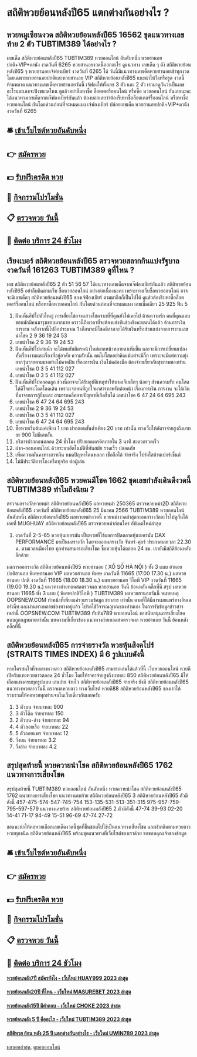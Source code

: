 # สถิติหวยย้อนหลังปี65 แตกต่างกันอย่างไร ?
## หวยหมูเซียนงวด สถิติหวยย้อนหลังปี65 16562 ชุดแนวทางเลขท้าย 2 ตัว TUBTIM389 ได้อย่างไร ?
เลขเด็ด สถิติหวยย้อนหลังปี65 TUBTIM389 หวยออนไลน์ อันดับหนึ่ง หวยฮานอยปกติ+VIP+ดานัง งวดวันที่ 6265
หวยฮานอยงวดนี้ออกอะไร ดูแนวทาง เลขเด็ด ๆ ดัง สถิติหวยย้อนหลังปี65 ๆ หวยฮานอยเจ้ฟองเบียร์ งวดวันที่ 6265 ได้ วันนี้มีแนวทางเลขเด็ดหวยฮานอยเข้าทุกงวด โดยเฉพาะหวยฮานอยปกติและหวยฮานอย VIP สถิติหวยย้อนหลังปี65 แนะนำให้วิ่งหรือรูด งวดนี้ห้ามพลาด แนวทางเลขเด็ดหวยฮานอยวันนี้ เจ้ฟองให้ทั้งเลข 3 ตัว และ 2 ตัว เรามาดูกันว่าเป็นเลขอะไรและเลขจะปังขนาดไหน ดูแล้วอย่าลืมหาซื้อ ล็อตเตอรี่ออนไลน์ หรือซื้อ หวยออนไลน์ กันเลยนะคะ
ได้แนวทางเลขเด็ดจากเจ๊ฟองเบียร์กันแล้ว ต้องบอกเลยว่าต้องรีบหาซื้อล็อตเตอร์รี่ออนไลน์ หรือหาซื้อหวยออนไลน์ กันโดยด่วนก่อนที่จะหมดแผง
เจ้ฟองเบียร์ ปล่อยเลขเด็ด หวยฮานอยปกติ+VIP+ดานัง งวดวันที่ 6265

## 🛎 [เข้าเว็บไซต์หวยอันดับหนึ่ง](https://bit.ly/3BG5bNw)
## 👉 [สมัครหวย](https://bit.ly/3BG5bNw)
## 💵 [รับฟรีเครดิต หวย](https://bit.ly/3C3mvgS)
## 👑 [กิจกรรมโปรโมชั่น](https://bit.ly/3C3mvgS)
## 📋 [ตรวจหวย วันนี้](https://bit.ly/3C3mvgS)
## 📱 [ติดต่อ บริการ 24 ชัวโมง](https://bit.ly/3C3mvgS)

## เรียงเบอร์ สถิติหวยย้อนหลังปี65 ตรวจหวยสลากกินแบ่งรัฐบาล งวดวันที่ 161263 TUBTIM389 ดูที่ไหน ?
เลข สถิติหวยย้อนหลังปี65 2 ตัว 51 56 57
ได้แนวทางเลขเด็ดจากเจ๊ฟองเบียร์กันแล้ว สถิติหวยย้อนหลังปี65 อย่าลืมติดตามเว็บ ซื้อหวยออนไลน์ อย่างต่อเนื่องนะคะ เพราะทางเว็บซื้อหวยออนไลน์ อาจจะมีเลขเด็ดๆ สถิติหวยย้อนหลังปี65 ของเจ้ฟ้องเบียร์ ตามมาอีกก็เป็นไปได้ ดูแล้วต้องรีบหาซื้อล็อตเตอร์รี่ออนไลน์ หรือหาซื้อหวยออนไลน์ กันโดยด่วนก่อนที่จะหมดแผง
เลขเม็ดเดียว 25 925
ฟัน 5
1. ฝันเห็นฮิปโปตัวใหญ่ การเสี่ยงโชคจงแสวงโชคจากที่ที่คุณยังไม่เคยไป ด้านความรัก คนที่คุณแอบชอบมักมีคนมารุมชอบมากมาย คราวนี้ถึงเวลาที่จะต้องแข่งขันช่วงชิงคะแนนได้แล้ว ด้านการเงิน การงาน หลังจากนี้ไปอีกประมาณ 1 เดือนจะมีโชคมีลาภจะได้รับเงินหรือส่วนแบ่งจากการงานเลขนำโชค 2 9 36 19 24 53
2. เลขนำโชค 2 9 36 19 24 53
3. ฝันเห็นฮิปโปเล่นน้ำ จะได้พบกับมิตรหน้าใหม่มากหน้าหลายตาเพิ่มขึ้น และจะมีการเปลี่ยนแปลงทั้งเรื่องงานและเรื่องที่อยู่อาศัย ความรักนั้น คนไม่โสดอย่าคิดแม้แต่จะมีกิ๊ก เพราะจะมีแต่ความยุ่งยากวุ่นวายตามมาอย่างไม่คาดฝัน เรื่องการเงิน เงินไม่คล่องมือ ต้องจ่ายเกี่ยวกับสุขภาพของท่านเลขนำโชค 0 3 5 41 112 027
4. เลขนำโชค 0 3 5 41 112 027
5. ฝันเห็นฮิปโปคลอดลูก ช่วงนี้อาจจะได้รับอุบัติเหตุทำให้บาดเจ็บเล็กๆ น้อยๆ ส่วนความรัก คนโสดได้ดีใจกระโดดโลดเต้น เพราะเจอคนที่ถูกใจมาสารภาพรักต่อหน้า เรื่องการเงิน การงาน จะได้เงินที่มาจากการกู้ยืมและ สามารถคลี่คลายปัญหาที่เกิดขึ้นได้ เลขนำโชค 6 47 24 64 695 243
6. เลขนำโชค 6 47 24 64 695 243
7. เลขนำโชค 2 9 36 19 24 53
8. เลขนำโชค 0 3 5 41 112 027
9. เลขนำโชค 6 47 24 64 695 243
10. ซื้อหวยเริ่มต้นแค่เพียง 1 บาท ฝากถอนขั้นต่ำเพียง 20 บาท เท่านั้น ทางเว็บให้อัตราจ่ายสูงถึงบาทละ 900 ไม่มีเลขอั้น
11. บริการฝากถอนตลอด 24 ชั่วโมง ปรับยอดเครดิตภายใน 3 นาที สะดวกรวดเร็ว
12. ฝาก-ถอนออนไลน์ ด้วยระบบอัตโนมัติที่ทันสมัย รวดเร็ว ปลอดภัย
13. เพิ่มความมั่นคงทางการเงิน หมดปัญหาโดนหลอก เชื่อถือได้ จ่ายจริง โปร่งใสล้านเปอร์เซ็นต์
14. ไม่มีประวัติการโกงหรือทุจริต ต่อผู้เล่น

## สถิติหวยย้อนหลังปี65 หวยคนมีโชค 1662 ชุดเลขกำลังเดินดีงวดนี้ TUBTIM389 ทำไมถึงนิยม ?
ตรวจผลรางวัลหวยพม่า สถิติหวยย้อนหลังปี65 ผลหวยพม่า 250365 ตรวจหวยพม่า2D สถิติหวยย้อนหลังปี65 งวดวันที่ สถิติหวยย้อนหลังปี65 25 มีนาคม 2566 TUBTIM389 หวยออนไลน์ อันดับหนึ่ง สถิติหวยย้อนหลังปี65 ผลหวยพม่างวดนี้ หวยพม่างวดล่าสุดจะออกรางวัลอะไรไปดูกันได้เลยที่ MUGHUAY สถิติหวยย้อนหลังปี65 ตรวจหวยพม่าก่อนใคร อัปเดตใหม่ล่าสุด
1. งวดวันที่ 2-5-65 หวยหุ้นเยอรมัน เป็นหวยที่ใช้ผลการปิดตลาดหุ้นเยอรมัน DAX PERFORMANCE มาเป็นผลรางวัล โดยจะออกผลรางวัล จันทร์-ศุกร์ ประกาศผลเวลา 22.30 น. ตามเวลาเมืองไทย ทุกท่านสามารถเสี่ยงโชค ซื้อหวยหุ้นได้ตลอด 24 ชม. เรายังมีสถิติย้อนหลังอีกด้วย

ผลการออกรางวัล สถิติหวยย้อนหลังปี65 หวยฮานอย ( XỔ SỐ HÀ NỘI ) ทั้ง 3 แบบ ฮานอย ปกติฮานอย พิเศษฮานอย VIP
ผลหวยฮานอย พิเศษ งวดวันที่ 11665 (17.00 17.30 น.)
ผลหวยฮานอย ปกติ งวดวันที่ 11665 (18.00 18.30 น.)
ผลหวยฮานอย วีไอพี VIP งวดวันที่ 11665 (19.00 19.30 น.)
 แนวทางถ่ายทอดสดตรวจผล หวยฮานอย วันนี้ ย้อนหลัง คลิ๊กที่นี่ 
สรุป ผลหวยฮานอย 11665 ทั้ง 3 แบบ ( พิเศษปกติวีไอพี ) TUBTIM389 ผลหวยฮานอยวันนี้
หมายเหตุ OOPSNEW.COM ทำหน้าที่เพียงแค่รวบรวมข้อมูล ข่าวสาร เท่านั้น ตามที่ได้มีการเผยแพร่ทางอินเตอร์เน็ท และผ่านทางหลายช่องทางอยู่แล้ว โปรดใช้วิจารณญาณของท่านเอง ในการรับข้อมูลข่าวสารเหล่านี้ OOPSNEW.COM TUBTIM389 ทับทิม789 หวยออนไลน์ ขอสนับสนุนการเสี่ยงโชคแบบถูกกฎหมายเท่านั้น
บทความที่เกี่ยวข้อง
แนวทางถ่ายทอดสดตรวจผล หวยฮานอย วันนี้ ย้อนหลัง คลิ๊กที่นี่

## สถิติหวยย้อนหลังปี65 การจ่ายรางวัล หวยหุ้นสิงคโปร์ (STRAITS TIMES INDEX) มี 6 รูปแบบดังนี้
หากใครสนใจที่จะแทงหวยลาว สถิติหวยย้อนหลังปี65 สามารถเล่นได้แล้วที่นี้ เว็บหวยออนไลน์ หวยดี เปิดรับแทงหวยลาวตลอด 24 ชั่วโมง โดยให้ราคาจ่ายสูงถึงบาทละ 850 สถิติหวยย้อนหลังปี65 มีให้เลือกแทงครบทุกรูปแบบ เล่นง่าย จ่ายไว สถิติหวยย้อนหลังปี65 จ่ายจริง
ยังมี สถิติหวยย้อนหลังปี65 แนวทางหวยลาววันนี้ ตรวจผลหวยลาว ทางเว็บไซต์ หวยดี88 สถิติหวยย้อนหลังปี65 ของเราได้รวบรวมให้คอหวยทุกท่านจบในเว็บเดี่ยวกันเลยครับ
1. 3 ตัวบน จ่ายบาทละ 900
2. 3 ตัวโต๊ด จ่ายบาทละ 150
3. 2 ตัวบน-ล่าง จ่ายบาทละ 94
4. 4 ตัวลอยเรือ จ่ายบาทละ 22
5. 5 ตัวลอยแพร จ่ายบาทละ 12
6. วิ่งบน จ่ายบาทละ 3.2
7. วิ่งล่าง จ่ายบาทละ 4.2

## สรุปสุดท้ายนี้ หวยควายนำโชค สถิติหวยย้อนหลังปี65 1762 แนวทางการเสี่ยงโชค
สรุปสุดท้ายนี้ TUBTIM389 หวยออนไลน์ อันดับหนึ่ง หวยควายนำโชค สถิติหวยย้อนหลังปี65 1762 แนวทางการเสี่ยงโชค แนวทางเลขท้าย สถิติหวยย้อนหลังปี65 3 สถิติหวยย้อนหลังปี65 ตัวมีดังนี้
457-475-574-547-745-754
153-135-531-513-351-315
975-957-759-795-597-579
แนวทางเลขท้าย สถิติหวยย้อนหลังปี65 2 ตัวมีดังนี้
47-74
39-93
02-20
14-41
71-17
94-49
15-51
96-69
47-74
27-72

ขอแนะนำให้คอหวยเลือกเลขเด็ดงวดนี้ชุดที่ชื่นชอบไปใช้เป็นแนวทางเสี่ยงโชค และฝากติดตามหวยลาว หวยทุกชนิด สถิติหวยย้อนหลังปี65 พร้อมชุดแนวทางที่เว็บไซต์ของเราด้วย
ขอขอบคุณเจ้าของข้อมูล

## 🛎 [เข้าเว็บไซต์หวยอันดับหนึ่ง](https://bit.ly/3BG5bNw)
## 👉 [สมัครหวย](https://bit.ly/3BG5bNw)
## 💵 [รับฟรีเครดิต หวย](https://bit.ly/3C3mvgS)
## 👑 [กิจกรรมโปรโมชั่น](https://bit.ly/3C3mvgS)
## 📋 [ตรวจหวย วันนี้](https://bit.ly/3C3mvgS)
## 📱 [ติดต่อ บริการ 24 ชัวโมง](https://bit.ly/3C3mvgS)

#### [หวยย้อนหลัง7ปี สมัครยังไง - เว็บใหม่ HUAY999 2023 ล่าสุด](https://atom.io/themes/หวยย้อนหลัง7ปี%20สมัครยังไง%20-%20เว็บใหม่%20huay999%202023%20ล่าสุด)
#### [หวยย้อนหลัง20ปี ที่ไหน - เว็บใหม่ MASUREBET 2023 ล่าสุด](https://atom.io/themes/หวยย้อนหลัง20ปี%20ที่ไหน%20-%20เว็บใหม่%20masurebet%202023%20ล่าสุด)
#### [หวยย้อนหลัง15ปี มีคำตอบ - เว็บใหม่ CHOKE 2023 ล่าสุด](https://atom.io/themes/หวยย้อนหลัง15ปี%20มีคำตอบ%20-%20เว็บใหม่%20choke%202023%20ล่าสุด)
#### [หวยย้อนหลัง 5 ปี คืออะไร - เว็บใหม่ TUBTIM389 2023 ล่าสุด](https://atom.io/themes/หวยย้อนหลัง%205%20ปี%20คืออะไร%20-%20เว็บใหม่%20tubtim389%202023%20ล่าสุด)
#### [สถิติหวย ย้อน หลัง 25 ปี แตกต่างกันอย่างไร - เว็บใหม่ UWIN789 2023 ล่าสุด](https://atom.io/themes/สถิติหวย%20ย้อน%20หลัง%2025%20ปี%20แตกต่างกันอย่างไร%20-%20เว็บใหม่%20uwin789%202023%20ล่าสุด)

[ผลบอลล่าสุด](https://siamsport.tv "ผลบอลล่าสุด"), [ดูบอลออนไลน์](https://siamsport.tv/ดูบอลสด "ดูบอลออนไลน์")